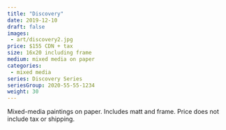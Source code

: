 ```yaml
---
title: "Discovery"
date: 2019-12-10
draft: false
images:
 - art/discovery2.jpg
price: $155 CDN + tax
size: 16x20 including frame
medium: mixed media on paper
categories:
 - mixed media
series: Discovery Series
seriesGroup: 2020-55-55-1234
weight: 30
---
```


Mixed-media paintings on paper. Includes matt and frame. Price does not include tax or shipping.
